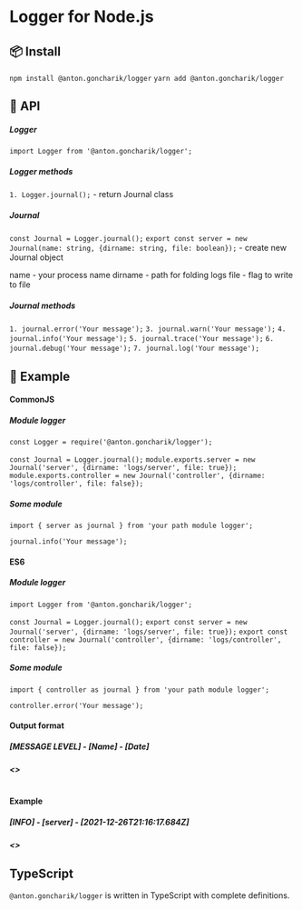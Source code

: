 # Logger for Node.js

## 📦 Install

`npm install @anton.goncharik/logger`
`yarn add @anton.goncharik/logger`

## 🔨 API

##### Logger

`import Logger from '@anton.goncharik/logger';`

##### Logger methods

`1. Logger.journal();` - return Journal class

##### Journal

`const Journal = Logger.journal();`
`export const server = new Journal(name: string, {dirname: string, file: boolean});` - create new Journal object

name - your process name
dirname - path for folding logs
file - flag to write to file

##### Journal methods

`1. journal.error('Your message');`
`3. journal.warn('Your message');`
`4. journal.info('Your message');`
`5. journal.trace('Your message');`
`6. journal.debug('Your message');`
`7. journal.log('Your message');`

## 🔨 Example

#### CommonJS

##### Module logger

`const Logger = require('@anton.goncharik/logger');`

`const Journal = Logger.journal();`
`module.exports.server = new Journal('server', {dirname: 'logs/server', file: true});`
`module.exports.controller = new Journal('controller', {dirname: 'logs/controller', file: false});`

##### Some module

`import { server as journal } from 'your path module logger';`

`journal.info('Your message');`

#### ES6

##### Module logger

`import Logger from '@anton.goncharik/logger';`

`const Journal = Logger.journal();`
`export const server = new Journal('server', {dirname: 'logs/server', file: true});`
`export const controller = new Journal('controller', {dirname: 'logs/controller', file: false});`

##### Some module

`import { controller as journal } from 'your path module logger';`

`controller.error('Your message');`

#### Output format

##### [MESSAGE LEVEL] - [Name] - [Date]

##### <<Message>>

#

#### Example

##### [INFO] - [server] - [2021-12-26T21:16:17.684Z]

##### <<Database has being connected>>

## TypeScript

`@anton.goncharik/logger` is written in TypeScript with complete definitions.
